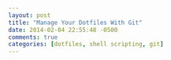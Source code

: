 ```yaml
---
layout: post
title: "Manage Your Dotfiles With Git"
date: 2014-02-04 22:55:48 -0500
comments: true
categories: [dotfiles, shell scripting, git]
---
```



